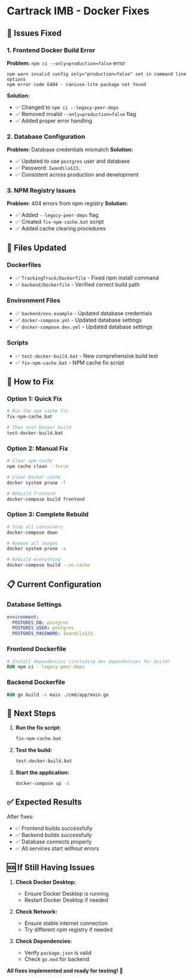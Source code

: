 # Cartrack IMB - Docker Fixes

## 🚨 **Issues Fixed**

### 1. **Frontend Docker Build Error**
**Problem:** `npm ci --only=production=false` error
```
npm warn invalid config only="production=false" set in command line options
npm error code E404 - caniuse-lite package not found
```

**Solution:**
- ✅ Changed to `npm ci --legacy-peer-deps`
- ✅ Removed invalid `--only=production=false` flag
- ✅ Added proper error handling

### 2. **Database Configuration**
**Problem:** Database credentials mismatch
**Solution:**
- ✅ Updated to use `postgres` user and database
- ✅ Password: `Iwandila123.`
- ✅ Consistent across production and development

### 3. **NPM Registry Issues**
**Problem:** 404 errors from npm registry
**Solution:**
- ✅ Added `--legacy-peer-deps` flag
- ✅ Created `fix-npm-cache.bat` script
- ✅ Added cache clearing procedures

## 🔧 **Files Updated**

### Dockerfiles
- ✅ `TrackingTruck/Dockerfile` - Fixed npm install command
- ✅ `backend/Dockerfile` - Verified correct build path

### Environment Files
- ✅ `backend/env.example` - Updated database credentials
- ✅ `docker-compose.yml` - Updated database settings
- ✅ `docker-compose.dev.yml` - Updated database settings

### Scripts
- ✅ `test-docker-build.bat` - New comprehensive build test
- ✅ `fix-npm-cache.bat` - NPM cache fix script

## 🚀 **How to Fix**

### Option 1: Quick Fix
```bash
# Run the npm cache fix
fix-npm-cache.bat

# Then test Docker build
test-docker-build.bat
```

### Option 2: Manual Fix
```bash
# Clear npm cache
npm cache clean --force

# Clear Docker cache
docker system prune -f

# Rebuild frontend
docker-compose build frontend
```

### Option 3: Complete Rebuild
```bash
# Stop all containers
docker-compose down

# Remove all images
docker system prune -a

# Rebuild everything
docker-compose build --no-cache
```

## 📋 **Current Configuration**

### Database Settings
```yaml
environment:
  POSTGRES_DB: postgres
  POSTGRES_USER: postgres
  POSTGRES_PASSWORD: Iwandila123.
```

### Frontend Dockerfile
```dockerfile
# Install dependencies (including dev dependencies for build)
RUN npm ci --legacy-peer-deps
```

### Backend Dockerfile
```dockerfile
RUN go build -o main ./cmd/app/main.go
```

## 🎯 **Next Steps**

1. **Run the fix script:**
   ```bash
   fix-npm-cache.bat
   ```

2. **Test the build:**
   ```bash
   test-docker-build.bat
   ```

3. **Start the application:**
   ```bash
   docker-compose up -d
   ```

## ✅ **Expected Results**

After fixes:
- ✅ Frontend builds successfully
- ✅ Backend builds successfully
- ✅ Database connects properly
- ✅ All services start without errors

## 🆘 **If Still Having Issues**

1. **Check Docker Desktop:**
   - Ensure Docker Desktop is running
   - Restart Docker Desktop if needed

2. **Check Network:**
   - Ensure stable internet connection
   - Try different npm registry if needed

3. **Check Dependencies:**
   - Verify `package.json` is valid
   - Check `go.mod` for backend

**All fixes implemented and ready for testing! 🚀**
